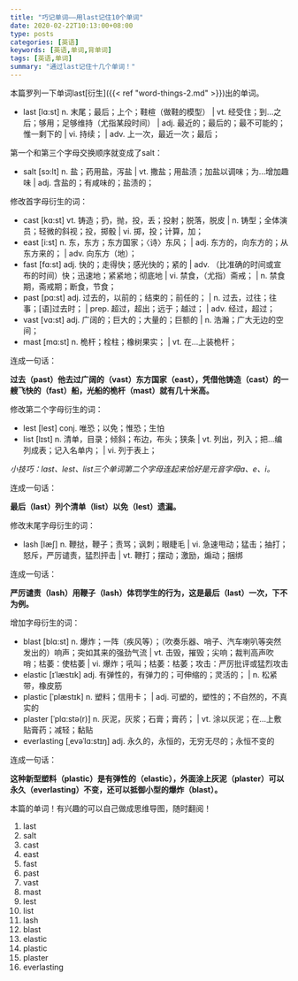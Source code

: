 ```yaml
---
title: "巧记单词——用last记住10个单词"
date: 2020-02-22T10:13:00+08:00
type: posts
categories: [英语]
keywords: [英语,单词,背单词]
tags: [英语,单词]
summary: "通过last记住十几个单词！"
---
```

本篇罗列一下单词last[衍生]({{< ref "word-things-2.md" >}})出的单词。

* last [lɑ:st] n. 末尾；最后；上个；鞋楦（做鞋的模型） | vt. 经受住；到…之后；够用；足够维持（尤指某段时间） | adj. 最近的；最后的；最不可能的；惟一剩下的 | vi. 持续； | adv. 上一次，最近一次；最后；

第一个和第三个字母交换顺序就变成了salt：

* salt [sɔ:lt] n. 盐；药用盐，泻盐 | vt. 撒盐；用盐渍；加盐以调味；为…增加趣味 | adj. 含盐的；有咸味的；盐渍的；

修改首字母衍生的词：

* cast [kɑ:st] vt. 铸造；扔，抛，投，丢；投射；脱落，脱皮 | n. 铸型；全体演员；轻微的斜视；投，掷骰 | vi. 掷，投；计算，加；
* east [i:st] n. 东，东方；东方国家；〈诗〉东风； | adj. 东方的，向东方的；从东方来的； | adv. 向东方（地）；
* fast [fɑ:st] adj. 快的；走得快；感光快的；紧的 | adv. （比准确的时间或宣布的时间）快；迅速地；紧紧地；彻底地 | vi. 禁食，（尤指）斋戒； | n. 禁食期，斋戒期；断食，节食；
* past [pɑ:st] adj. 过去的，以前的；结束的；前任的； | n. 过去，过往；往事；[语]过去时； | prep. 超过，超出；远于；越过； | adv. 经过，超过；
* vast [vɑ:st] adj. 广阔的；巨大的；大量的；巨额的 | n. 浩瀚；广大无边的空间；
* mast [mɑ:st] n. 桅杆；栓柱；橡树果实； | vt. 在…上装桅杆；

连成一句话：

**过去（past）他去过广阔的（vast）东方国家（east），凭借他铸造（cast）的一艘飞快的（fast）船，光船的桅杆（mast）就有几十米高。**

修改第二个字母衍生的词：

* lest [lest] conj. 唯恐；以免；惟恐；生怕
* list [lɪst] n. 清单，目录；倾斜；布边，布头；狭条 | vt. 列出，列入；把…编列成表；记入名单内； | vi. 列于表上；

*小技巧：last、lest、list三个单词第二个字母连起来恰好是元音字母a、e、i。*

连成一句话：

**最后（last）列个清单（list）以免（lest）遗漏。**

修改末尾字母衍生的词：

* lash [læʃ] n. 鞭挞，鞭子；责骂；讽刺；眼睫毛 | vi. 急速甩动；猛击；抽打；怒斥，严厉谴责，猛烈抨击 | vt. 鞭打；摆动；激励，煽动；捆绑

连成一句话：

**严厉谴责（lash）用鞭子（lash）体罚学生的行为，这是最后（last）一次，下不为例。**

增加字母衍生的词：

* blast [blɑ:st] n. 爆炸；一阵（疾风等）；（吹奏乐器、哨子、汽车喇叭等突然发出的）响声；突如其来的强劲气流 | vt. 击毁，摧毁；尖响；裁判高声吹哨；枯萎：使枯萎 | vi. 爆炸；吼叫；枯萎：枯萎；攻击：严厉批评或猛烈攻击
* elastic [ɪˈlæstɪk] adj. 有弹性的，有弹力的；可伸缩的；灵活的； | n. 松紧带，橡皮筋
* plastic [ˈplæstɪk] n. 塑料；信用卡； | adj. 可塑的，塑性的；不自然的，不真实的
* plaster [ˈplɑ:stə(r)] n. 灰泥，灰浆；石膏；膏药； | vt. 涂以灰泥；在…上敷贴膏药；减轻；黏贴
* everlasting [ˌevəˈlɑ:stɪŋ] adj. 永久的，永恒的，无穷无尽的；永恒不变的

连成一句话：

**这种新型塑料（plastic）是有弹性的（elastic），外面涂上灰泥（plaster）可以永久（everlasting）不变，还可以抵御小型的爆炸（blast）。**

本篇的单词！有兴趣的可以自己做成思维导图，随时翻阅！
1. last
1. salt
1. cast
1. east
1. fast
1. past
1. vast
1. mast
1. lest
1. list
1. lash
1. blast
1. elastic
1. plastic
1. plaster
1. everlasting